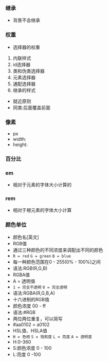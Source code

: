 ### 继承
- 背景不会继承

### 权重

- 选择器的权重
 1. 内联样式
 2. id选择器
 3. 类和伪类选择器
 4. 元素选择器
 4. 通配选择器
 5. 继承的样式

- 就近原则
- 同类:后面覆盖前面 
 
### 像素
 - px
 - width:
 - height:

### 百分比
### em
 - 相对于元素的字体大小计算的

### rem
 - 相对于根元素的字体大小计算

### 颜色单位
- 颜色名[英文]
- RGB值
 - 通过三种颜色的不同浓度来调配出不同的颜色
 - `R = red` `G = green` `B = blue`
 - 每一种颜色范围在0 - 255(0% - 100%)之间
 - 语法:RGB(R,G,B)
- RGBA值
 - A = 透明值
 - `1 = 完全不透明` `0 = 完全透明`
 - 语法:RGBA(R,G,B,A)
- 十六进制的RGB值
 - 颜色浓度 00 - ff
 - 语法:#RGB
 - 两位两位重复，可以简写
  - #aa0102 = a0102
- HSL值、HSLA值
 - `H = 色相` `S = 饱和度` `L = 亮度` `A = 透明度`
 - H:0-360
 - S:颜色浓度 0 - 100
 - L:亮度 0 -100
 
